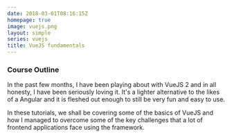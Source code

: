 ```yaml
---
date: 2018-03-01T08:16:15Z
homepage: true
image: vuejs.png
layout: simple
series: vuejs
title: VueJS fundamentals
---
```


### Course Outline

In the past few months, I have been playing about with VueJS 2 and in all
honesty, I have been seriously loving it. It's a lighter alternative to the
likes of a Angular and it is fleshed out enough to still be very fun and easy to
use.

In these tutorials, we shall be covering some of the basics of VueJS and how I
managed to overcome some of the key challenges that a lot of frontend
applications face using the framework.
